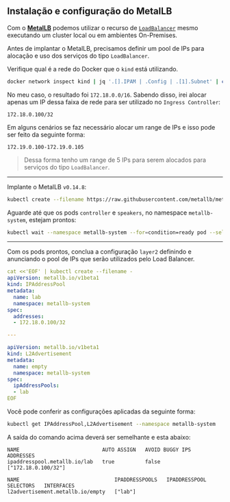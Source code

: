 ## Instalação e configuração do MetalLB

Com o [**MetalLB**](https://metallb.universe.tf/) podemos utilizar o recurso de [`LoadBalancer`](https://kubernetes.io/docs/concepts/services-networking/ingress/#load-balancing) mesmo executando um cluster local ou em ambientes On-Premises.

Antes de implantar o MetalLB, precisamos definir um pool de IPs para alocação e uso dos serviços do tipo `LoadBalancer`.

Verifique qual é a rede do Docker que o `kind` está utilizando.

```bash
docker network inspect kind | jq '.[].IPAM | .Config | .[1].Subnet' | cut -d \" -f 2
``` 

No meu caso, o resultado foi `172.18.0.0/16`. Sabendo disso, irei alocar apenas um IP dessa faixa de rede para ser utilizado no `Ingress Controller`:

```
172.18.0.100/32
```

Em alguns cenários se faz necessário alocar um range de IPs e isso pode ser feito da seguinte forma:

```
172.19.0.100-172.19.0.105
```
> Dessa forma tenho um range de 5 IPs para serem alocados para serviços do tipo `LoadBalancer`.

---

Implante o MetalLB `v0.14.8`:
```bash
kubectl create --filename https://raw.githubusercontent.com/metallb/metallb/v0.14.8/config/manifests/metallb-native.yaml
```

Aguarde até que os pods `controller` e `speakers`, no namespace `metallb-system`, estejam prontos:

```bash
kubectl wait --namespace metallb-system --for=condition=ready pod --selector=app=metallb --timeout=90s
```

---

Com os pods prontos, conclua a configuração `layer2` definindo e anunciando o pool de IPs que serão utilizados pelo Load Balancer.

```yaml
cat <<'EOF' | kubectl create --filename -
apiVersion: metallb.io/v1beta1
kind: IPAddressPool
metadata:
  name: lab
  namespace: metallb-system
spec:
  addresses:
  - 172.18.0.100/32

---

apiVersion: metallb.io/v1beta1
kind: L2Advertisement
metadata:
  name: empty
  namespace: metallb-system
spec:
  ipAddressPools:
  - lab
EOF
```

Você pode conferir as configurações aplicadas da seguinte forma:

```bash
kubectl get IPAddressPool,L2Advertisement --namespace metallb-system
```

A saída do comando acima deverá ser semelhante e esta abaixo:

```
NAME                           AUTO ASSIGN   AVOID BUGGY IPS   ADDRESSES
ipaddresspool.metallb.io/lab   true          false             ["172.18.0.100/32"]

NAME                               IPADDRESSPOOLS   IPADDRESSPOOL SELECTORS   INTERFACES
l2advertisement.metallb.io/empty   ["lab"]
```

